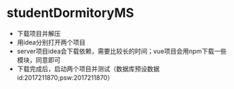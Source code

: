 # studentDormitoryMS

* 下载项目并解压
* 用idea分别打开两个项目
* server项目idea会下载依赖，需要比较长的时间；vue项目会用npm下载一些模块，同意即可
* 下载完成后，启动两个项目并测试（数据库预设数据 id:2017211870;psw:2017211870）